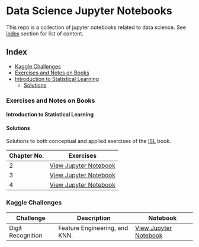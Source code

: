 # Data Science Jupyter Notebooks

This repo is a collection of jupyter notebooks related to data science. See [index](#index) section for list of content.

## Index
* [Kaggle Challenges](#kaggle-challenges)
* [Exercises and Notes on Books](#exercises-and-notes-on-books)
 * [Introduction to Statistical Learning](#introduction-to-statistical-learning)
   * [Solutions](#Solutions)


### Exercises and Notes on Books
#### Introduction to Statistical Learning

#### Solutions
Solutions to both conceptual and applied exercises of the [ISL](http://www-bcf.usc.edu/~gareth/ISL/index.html) book.


|Chapter No. |                                                                               Exercises                                            |  
|------------|------------------------------------------------------------------------------------------------------------------------------------|
|2           | [View Jupyter Notebook](https://github.com/evertonjlima/Notebooks/tree/master/ISLR/Exercises/Ch2-Exercises/Ch2-Exercises.md)       |
|3           | [View Jupyter Notebook](https://nbviewer.jupyter.org/github/evertonjlima/Notebooks/blob/master/ISLR/Exercises/Ch3-Exercises.ipynb) |
|4           | [View Jupyter Notebook](https://nbviewer.jupyter.org/github/evertonjlima/Notebooks/blob/master/ISLR/Exercises/Ch4-Exercises.ipynb) | 


### Kaggle Challenges


| Challenge          | Description                                          | Notebook  |
|--------------------|------------------------------------------------------|-----------|
| Digit Recognition  | Feature Engineering, and KNN.       |[View Jupyter Notebook](https://nbviewer.jupyter.org/github/evertonjlima/Kaggle/blob/master/Digit-Recognizer/digit-recognizer.ipynb) |

